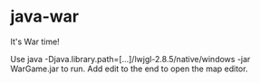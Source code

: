 java-war
========

It's War time!

Use java -Djava.library.path=[...]/lwjgl-2.8.5/native/windows -jar WarGame.jar to run. Add edit to the end to open the map editor.